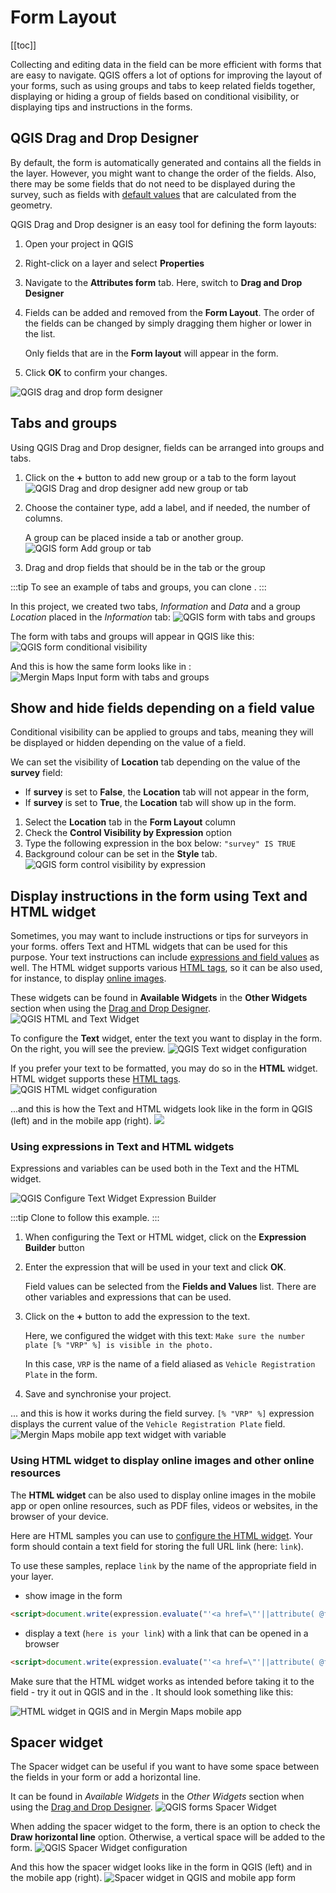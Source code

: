 # Form Layout
[[toc]]

Collecting and editing data in the field can be more efficient with forms that are easy to navigate. QGIS offers a lot of options for improving the layout of your forms, such as using groups and tabs to keep related fields together, displaying or hiding a group of fields based on conditional visibility, or displaying tips and instructions in the forms.

## QGIS Drag and Drop Designer
By default, the form is automatically generated and contains all the fields in the layer. However, you might want to change the order of the fields. Also, there may be some fields that do not need to be displayed during the survey, such as fields with [default values](../settingup_forms_settings/#default-values) that are calculated from the geometry.

QGIS Drag and Drop designer is an easy tool for defining the form layouts:
1. Open your <MainPlatformNameLink /> project in QGIS
2. Right-click on a layer and select **Properties**
3. Navigate to the **Attributes form** tab. Here, switch to **Drag and Drop Designer**
4. Fields can be added and removed from the **Form Layout**. The order of the fields can be changed by simply dragging them higher or lower in the list.

   Only fields that are in the **Form layout** will appear in the form.

5. Click **OK** to confirm your changes.

![QGIS drag and drop form designer](./qgis-drag-n-drop.gif "QGIS drag and drop form designer")
   
## Tabs and groups
Using QGIS Drag and Drop designer, fields can be arranged into groups and tabs.

1. Click on the **+** button to add new group or a tab to the form layout
   ![QGIS Drag and drop designer add new group or tab](./qgis-form-layout-add-groups-tabs.jpg "Add new group or tab button")
2. Choose the container type, add a label, and if needed, the number of columns.

   A group can be placed inside a tab or another group.
   ![QGIS form Add group or tab](./qgis-add-group-tab.jpg "QGIS form Add group or tab")
   
3. Drag and drop fields that should be in the tab or the group

:::tip
To see an example of tabs and groups, you can clone <MerginMapsProject id="documentation/form_setup" />. 
:::

In this project, we created two tabs, *Information* and *Data* and a group *Location* placed in the *Information* tab:
![QGIS form with tabs and groups](./qgis_forms_layout.jpg "QGIS form with tabs and groups")

The form with tabs and groups will appear in QGIS like this:
![QGIS form conditional visibility](./qgis_forms_layout_attribute.jpg "QGIS form conditional visibility")

And this is how the same form looks like in <MobileAppName />:
![Mergin Maps Input form with tabs and groups](./input_forms_layout2.jpg "Mergin Maps Input form with tabs and groups")


## Show and hide fields depending on a field value
Conditional visibility can be applied to groups and tabs, meaning they will be displayed or hidden depending on the value of a field.

We can set the visibility of **Location** tab depending on the value of the **survey** field:
  - If **survey** is set to **False**, the **Location** tab will not appear in the form,
  - If **survey** is set to **True**, the **Location** tab will show up in the form.

1. Select the **Location** tab in the **Form Layout** column
2. Check the **Control Visibility by Expression** option
3. Type the following expression in the box below: `"survey" IS TRUE`
4. Background colour can be set in the **Style** tab.
![QGIS form control visibility by expression](./qgis_forms_layout_visibility.jpg "QGIS form control visibility by expression")

## Display instructions in the form using Text and HTML widget
Sometimes, you may want to include instructions or tips for surveyors in your forms. <QGIS link="" text="QGIS" /> offers Text and HTML widgets that can be used for this purpose. Your text instructions can include [expressions and field values](#using-expressions-in-text-and-html-widgets) as well. The HTML widget supports various [HTML tags](https://doc.qt.io/qt-6/richtext-html-subset.html#supported-tags), so it can be also used, for instance, to display [online images](#using-html-widget-to-display-online-images-and-other-online-resources).

These widgets can be found in **Available Widgets** in the **Other Widgets** section when using the [Drag and Drop Designer](#qgis-drag-and-drop-designer).
![QGIS HTML and Text Widget](./qgis-form-html-text-widget.jpg "QGIS HTML and Text Widget")

To configure the **Text** widget, enter the text you want to display in the form. On the right, you will see the preview.
![QGIS Text widget configuration](./qgis-configure-text-widget.jpg "QGIS Text widget configuration")

If you prefer your text to be formatted, you may do so in the **HTML** widget. HTML widget supports these [HTML tags](https://doc.qt.io/qt-6/richtext-html-subset.html#supported-tags).
![QGIS HTML widget configuration](./qgis-configure-html-widget.jpg "QGIS HTML widget configuration")

...and this is how the Text and HTML widgets look like in the form in QGIS (left) and in the mobile app (right).
![](./qgis-form-text-html.jpg)

### Using expressions in Text and HTML widgets
Expressions and variables can be used both in the Text and the HTML widget.

![QGIS Configure Text Widget Expression Builder](./qgis-text-widget-expression.gif "QGIS Configure Text Widget Expression Builder")

:::tip
Clone <MerginMapsProject id="documentation/form_cascade" /> to follow this example.
:::

1. When configuring the Text or HTML widget, click on the **Expression Builder** button
2. Enter the expression that will be used in your text and click **OK**.

   Field values can be selected from the **Fields and Values** list. There are other variables and expressions that can be used.

3. Click on the **+** button to add the expression to the text.

   Here, we configured the widget with this text:
   `Make sure the number plate [% "VRP" %] is visible in the photo.`
   
   In this case, `VRP` is the name of a field aliased as `Vehicle Registration Plate` in the form.

4. Save and synchronise your project. 

... and this is how it works during the field survey. `[% "VRP" %]` expression displays the current value of the `Vehicle Registration Plate` field.
![Mergin Maps mobile app text widget with variable](./mobile-text-widget-expression.jpg "Mergin Maps mobile app text widget with variable")

### Using HTML widget to display online images and other online resources
The **HTML widget** can be also used to display online images in the mobile app or open online resources, such as PDF files, videos or websites, in the browser of your device.

Here are HTML samples you can use to [configure the HTML widget](#using-expressions-in-text-and-html-widgets). Your form should contain a text field for storing the full URL link (here: `link`).

To use these samples, replace `link` by the name of the appropriate field in your layer. 

- show image in the form

```html
<script>document.write(expression.evaluate("'<a href=\"'||attribute( @feature, 'link' )||'\"><img src=\"'||attribute( @feature, 'link' )||'\" width=300></a>'"));</script>
```

- display a text (`here is your link`) with a link that can be opened in a browser
```html
<script>document.write(expression.evaluate("'<a href=\"'||attribute( @feature, 'link' )||'\">here is your link</a>'"));</script>
```

Make sure that the HTML widget works as intended before taking it to the field - try it out in QGIS and in the <MobileAppNameShort />. It should look something like this:

![HTML widget in QGIS and in Mergin Maps mobile app](./qgis-mobile-html-form.jpg "HTML widget in QGIS and in Mergin Maps mobile app")


## Spacer widget
<Badge text="since QGIS 3.30" type="tip"/>
The Spacer widget can be useful if you want to have some space between the fields in your form or add a horizontal line. 

It can be found in *Available Widgets* in the *Other Widgets* section when using the [Drag and Drop Designer](#qgis-drag-and-drop-designer).
![QGIS forms Spacer Widget](./qgis-form-spacer-widget.jpg "QGIS Spacer Widget")

When adding the spacer widget to the form, there is an option to check the **Draw horizontal line** option. Otherwise, a vertical space will be added to the form.
![QGIS Spacer Widget configuration](./qgis-configure-spacer-widget.jpg "QGIS Spacer Widget configuration")

And this how the spacer widget looks like in the form in QGIS (left) and in the mobile app (right).
![Spacer widget in QGIS and mobile app form](./spacer-widget-forms.jpg "Spacer widget in QGIS and mobile app form")
